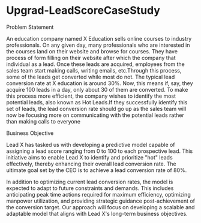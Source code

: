 # Upgrad-LeadScoreCaseStudy

Problem Statement

An education company named X Education sells online courses to industry professionals. On any given day, many professionals who are interested in the courses land on their website and browse for courses. They have process of form filling on their website after which the company that individual as a lead. Once these leads are acquired, employees from the sales team start making calls, writing emails, etc.Through this process, some of the leads get converted while most do not. The typical lead conversion rate at X education is around 30%. Now, this means if, say, they acquire 100 leads in a day, only about 30 of them are converted. To make this process more efficient, the company wishes to identify the most potential leads, also known as Hot Leads.If they successfully identify this set of leads, the lead conversion rate should go up as the sales team will now be focusing more on communicating with the potential leads rather than making calls to everyone

Business Objective

Lead X has tasked us with developing a predictive model capable of assigning a lead score ranging from 0 to 100 to each prospective lead. This initiative aims to enable Lead X to identify and prioritize "hot" leads effectively, thereby enhancing their overall lead conversion rate. The ultimate goal set by the CEO is to achieve a lead conversion rate of 80%.

In addition to optimizing current lead conversion rates, the model is expected to adapt to future constraints and demands. This includes anticipating peak time actions required for maximum efficiency, optimizing manpower utilization, and providing strategic guidance post-achievement of the conversion target. Our approach will focus on developing a scalable and adaptable model that aligns with Lead X's long-term business objectives.

